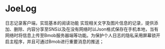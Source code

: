 # JoeLog

日志记录客户端，实现基本的阅读功能
	实现相关文字及图片信息的记录，提供添加、删除、内容分享至SNS以及在没有网络时以Json格式保存在手机本地，当有网络时将信息上传至Bmob服务器端等功能。为保护个人日志的隐私采用屏幕锁开启主程序，并且可通过Bmob进行重要消息的推送；

